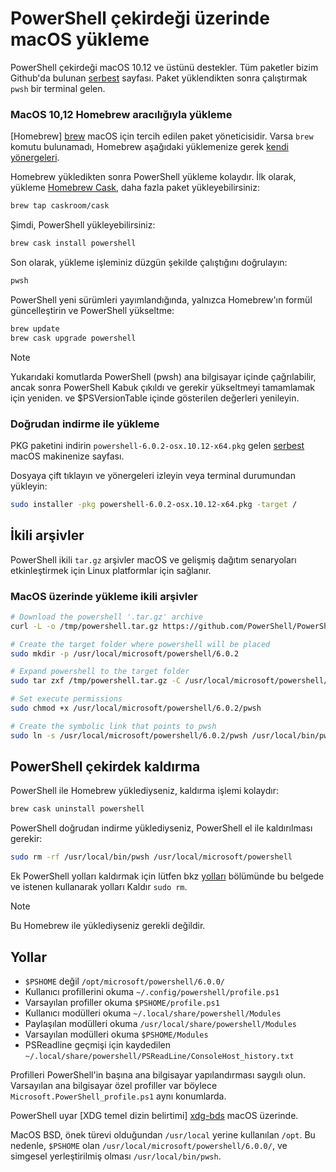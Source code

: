# <a name="installing-powershell-core-on-macos"></a>PowerShell çekirdeği üzerinde macOS yükleme

PowerShell çekirdeği macOS 10.12 ve üstünü destekler.
Tüm paketler bizim Github'da bulunan [serbest][] sayfası.
Paket yüklendikten sonra çalıştırmak `pwsh` bir terminal gelen.

### <a name="installation-via-homebrew-on-macos-1012"></a>MacOS 10,12 Homebrew aracılığıyla yükleme

[Homebrew] [ brew] macOS için tercih edilen paket yöneticisidir.
Varsa `brew` komutu bulunamadı, Homebrew aşağıdaki yüklemenize gerek [kendi yönergeleri][brew].

Homebrew yükledikten sonra PowerShell yükleme kolaydır.
İlk olarak, yükleme [Homebrew Cask][cask], daha fazla paket yükleyebilirsiniz:

```sh
brew tap caskroom/cask
```

Şimdi, PowerShell yükleyebilirsiniz:

```sh
brew cask install powershell
```

Son olarak, yükleme işleminiz düzgün şekilde çalıştığını doğrulayın:

```sh
pwsh
```

PowerShell yeni sürümleri yayımlandığında, yalnızca Homebrew'ın formül güncelleştirin ve PowerShell yükseltme:

```sh
brew update
brew cask upgrade powershell
```

> [!NOTE]
> Yukarıdaki komutlarda PowerShell (pwsh) ana bilgisayar içinde çağrılabilir, ancak sonra PowerShell Kabuk çıkıldı ve gerekir yükseltmeyi tamamlamak için yeniden.
> ve $PSVersionTable içinde gösterilen değerleri yenileyin.

[brew]: http://brew.sh/
[cask]: https://caskroom.github.io/

### <a name="installation-via-direct-download"></a>Doğrudan indirme ile yükleme

PKG paketini indirin `powershell-6.0.2-osx.10.12-x64.pkg` gelen [serbest][] macOS makinenize sayfası.

Dosyaya çift tıklayın ve yönergeleri izleyin veya terminal durumundan yükleyin:

```sh
sudo installer -pkg powershell-6.0.2-osx.10.12-x64.pkg -target /
```

## <a name="binary-archives"></a>İkili arşivler

PowerShell ikili `tar.gz` arşivler macOS ve gelişmiş dağıtım senaryoları etkinleştirmek için Linux platformlar için sağlanır.

### <a name="installing-binary-archives-on-macos"></a>MacOS üzerinde yükleme ikili arşivler

```sh
# Download the powershell '.tar.gz' archive
curl -L -o /tmp/powershell.tar.gz https://github.com/PowerShell/PowerShell/releases/download/v6.0.2/powershell-6.0.2-osx-x64.tar.gz

# Create the target folder where powershell will be placed
sudo mkdir -p /usr/local/microsoft/powershell/6.0.2

# Expand powershell to the target folder
sudo tar zxf /tmp/powershell.tar.gz -C /usr/local/microsoft/powershell/6.0.2

# Set execute permissions
sudo chmod +x /usr/local/microsoft/powershell/6.0.2/pwsh

# Create the symbolic link that points to pwsh
sudo ln -s /usr/local/microsoft/powershell/6.0.2/pwsh /usr/local/bin/pwsh
```

## <a name="uninstalling-powershell-core"></a>PowerShell çekirdek kaldırma

PowerShell ile Homebrew yüklediyseniz, kaldırma işlemi kolaydır:

```sh
brew cask uninstall powershell
```

PowerShell doğrudan indirme yüklediyseniz, PowerShell el ile kaldırılması gerekir:

```sh
sudo rm -rf /usr/local/bin/pwsh /usr/local/microsoft/powershell
```

Ek PowerShell yolları kaldırmak için lütfen bkz [yolları][] bölümünde bu belgede ve istenen kullanarak yolları Kaldır `sudo rm`.

> [!NOTE]
> Bu Homebrew ile yüklediyseniz gerekli değildir.

[yolları]:#paths

## <a name="paths"></a>Yollar

* `$PSHOME` değil `/opt/microsoft/powershell/6.0.0/`
* Kullanıcı profillerini okuma `~/.config/powershell/profile.ps1`
* Varsayılan profiller okuma `$PSHOME/profile.ps1`
* Kullanıcı modülleri okuma `~/.local/share/powershell/Modules`
* Paylaşılan modülleri okuma `/usr/local/share/powershell/Modules`
* Varsayılan modülleri okuma `$PSHOME/Modules`
* PSReadline geçmişi için kaydedilen `~/.local/share/powershell/PSReadLine/ConsoleHost_history.txt`

Profilleri PowerShell'in başına ana bilgisayar yapılandırması saygılı olun.
Varsayılan ana bilgisayar özel profiller var böylece `Microsoft.PowerShell_profile.ps1` aynı konumlarda.

PowerShell uyar [XDG temel dizin belirtimi] [ xdg-bds] macOS üzerinde.

MacOS BSD, önek türevi olduğundan `/usr/local` yerine kullanılan `/opt`.
Bu nedenle, `$PSHOME` olan `/usr/local/microsoft/powershell/6.0.0/`, ve simgesel yerleştirilmiş olması `/usr/local/bin/pwsh`.

[serbest]: https://github.com/PowerShell/PowerShell/releases/latest
[xdg-bds]: https://specifications.freedesktop.org/basedir-spec/basedir-spec-latest.html
